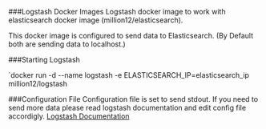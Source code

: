 ###Logstash Docker Images
Logstash docker image to work with elasticsearch docker image (million12/elasticsearch). 

This docker image is configured to send data to Elasticsearch. (By Default both are sending data to localhost.)

###Starting Logstash 

`docker run -d --name logstash -e ELASTICSEARCH_IP=elasticsearch_ip million12/logstash

###Configuration File
Configuration file is set to send stdout. If you need to send more data please read logstash documentation and edit config file accordigly. <a href="http://logstash.net/docs/1.4.2/">Logstash Documentation</a>